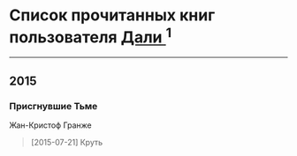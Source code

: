 # Список прочитанных книг пользователя [Дали ](https://www.facebook.com/app_scoped_user_id/870053409697948/)<sup>1</sup>
---

## 2015

### Присгнувшие Тьме
Жан-Кристоф Гранже
> [2015-07-21] Круть



